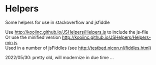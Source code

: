 Helpers
=======

Some helpers for use in stackoverflow and jsfiddle

Use http://kooiinc.github.io/JSHelpers/Helpers.js to include the js-file  
Or use the minified version http://kooiinc.github.io/JSHelpers/Helpers-min.js  
Used in a number of jsFiddles (see http://testbed.nicon.nl/fiddles.html)

2022/05/30: pretty old, will modernize in due time ...
